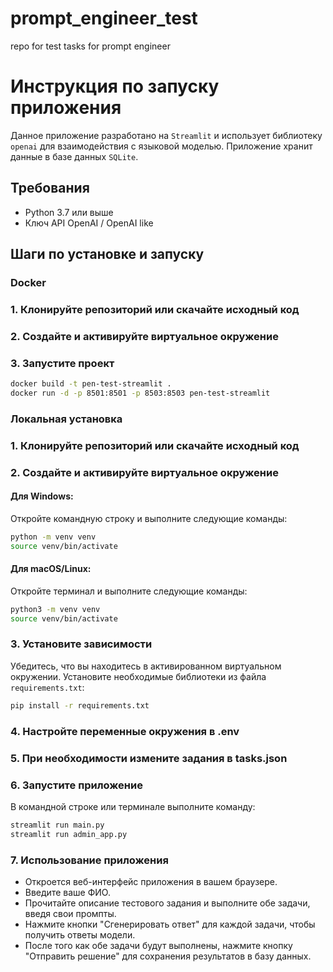 # prompt_engineer_test
repo for test tasks for prompt engineer

# Инструкция по запуску приложения

Данное приложение разработано на `Streamlit` и использует библиотеку `openai` для взаимодействия с языковой моделью. Приложение хранит данные в базе данных `SQLite`.

## Требования

- Python 3.7 или выше
- Ключ API OpenAI / OpenAI like

## Шаги по установке и запуску

### Docker

### 1. Клонируйте репозиторий или скачайте исходный код

### 2. Создайте и активируйте виртуальное окружение

### 3. Запустите проект

```bash
docker build -t pen-test-streamlit .
docker run -d -p 8501:8501 -p 8503:8503 pen-test-streamlit
```

### Локальная установка

### 1. Клонируйте репозиторий или скачайте исходный код

### 2. Создайте и активируйте виртуальное окружение

#### Для Windows:

Откройте командную строку и выполните следующие команды:

```bash
python -m venv venv
source venv/bin/activate
```

#### Для macOS/Linux:

Откройте терминал и выполните следующие команды:

```bash
python3 -m venv venv
source venv/bin/activate
```

### 3. Установите зависимости

Убедитесь, что вы находитесь в активированном виртуальном окружении. Установите необходимые библиотеки из файла `requirements.txt`:

```bash
pip install -r requirements.txt
```

### 4. Настройте переменные окружения в .env

### 5. При необходимости измените задания в tasks.json

### 6. Запустите приложение

В командной строке или терминале выполните команду:

```bash
streamlit run main.py
streamlit run admin_app.py
```

### 7. Использование приложения

- Откроется веб-интерфейс приложения в вашем браузере.
- Введите ваше ФИО.
- Прочитайте описание тестового задания и выполните обе задачи, введя свои промпты.
- Нажмите кнопки "Сгенерировать ответ" для каждой задачи, чтобы получить ответы модели.
- После того как обе задачи будут выполнены, нажмите кнопку "Отправить решение" для сохранения результатов в базу данных.
